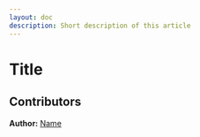 ```yaml
---
layout: doc
description: Short description of this article
---
```

# Title

## Contributors

**Author:** [Name](URL)

